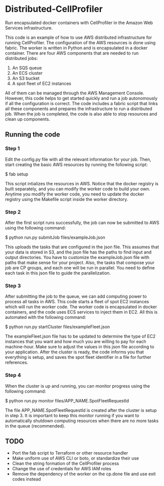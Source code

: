 # Distributed-CellProfiler
Run encapsulated docker containers with CellProfiler in the Amazon Web Services infrastructure.

This code is an example of how to use AWS distributed infrastructure for running CellProfiler.
The configuration of the AWS resources is done using fabric. The worker is written in Python 
and is encapsulated in a docker container. There are four AWS components that are needed to run 
distributed jobs:

1. An SQS queue
2. An ECS cluster
3. An S3 bucket
4. A spot fleet of EC2 instances

All of them can be managed through the AWS Management Console. However, this code helps to get
started quickly and run a job autonomously if all the configuration is correct. The code includes 
a fabric script that links all these components and prepares the infrastructure to run a distributed 
job. When the job is completed, the code is also able to stop resources and clean up components. 

## Running the code

### Step 1
Edit the config.py file with all the relevant information for your job. Then, start creating 
the basic AWS resources by running the following script:

 $ fab setup

This script intializes the resources in AWS. Notice that the docker registry is built separately,
and you can modify the worker code to build your own. Anytime you modify the worker code, you need
to update the docker registry using the Makefile script inside the worker directory.

### Step 2
After the first script runs successfully, the job can now be submitted to AWS using the 
following command:

 $ python run.py submitJob files/exampleJob.json

This uploads the tasks that are configured in the json file. This assumes that your data is stored
in S3, and the json file has the paths to find input and output directories. You have to customize
the exampleJob.json file with paths that make sense for your project. Also, the tasks that compose
your job are CP groups, and each one will be run in parallel. You need to define each task in this
json file to guide the parallelization.

### Step 3
After submitting the job to the queue, we can add computing power to process all tasks in AWS. This
code starts a fleet of spot EC2 instances which will run the worker code. The worker code is encapsulated
in docker containers, and the code uses ECS services to inject them in EC2. All this is automated
with the following command:

 $ python run.py startCluster files/exampleFleet.json

The exampleFleet.json file has to be updated to determine the type of EC2 instances that you want
and how much you are willing to pay for each machine-hour. Make sure to adjust the values in this
json file according to your application. After the cluster is ready, the code informs you that
everything is setup, and saves the spot fleet identifier in a file for further references.

### Step 4
When the cluster is up and running, you can monitor progress using the following command:

 $ python run.py monitor files/APP_NAME.SpotFleetRequestId

The file APP_NAME.SpotFleetRequestId is created after the cluster is setup in step 3. It is 
important to keep this monitor running if you want to automatically shutdown computing resources
when there are no more tasks in the queue (recommended).


## TODO
* Port the fab script to Terraform or other resource handler
* Make uniform use of AWS CLI or boto, or standardize their use
* Clean the string formation of the CellProfiler process
* Change the use of credentials for AWS IAM roles
* Remove the dependency of the worker on the cp.done file and use exit codes instead
